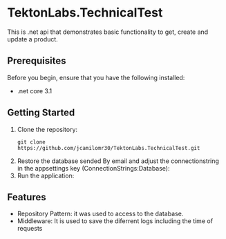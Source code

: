 # TektonLabs.TechnicalTest

This is .net api that demonstrates basic functionality to get, create and update a product.

## Prerequisites

Before you begin, ensure that you have the following installed:

- .net core 3.1

## Getting Started

1. Clone the repository:
    ```
    git clone https://github.com/jcamilomr30/TektonLabs.TechnicalTest.git
    ```
2. Restore the database sended By email and adjust the connectionstring in the appsettings key (ConnectionStrings:Database):
3. Run the application:


## Features

- Repository Pattern: it was used to access to the database.
- Middleware: It is used to save the diferrent logs including the time of requests

